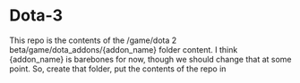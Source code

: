 # Dota-3

This repo is the contents of the /game/dota 2 beta/game/dota_addons/{addon_name} folder content. I think {addon_name} is barebones for now, though we should change that at some point. So, create that folder, put the contents of the repo in
